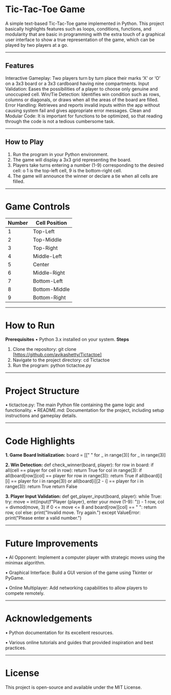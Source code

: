 # **Tic-Tac-Toe Game**
A simple text-based Tic-Tac-Toe game implemented in Python. This project basically highlights features such as loops, conditions, functions, and modularity that are basic in programming with the extra touch of a graphical user interface to show a true representation of the game, which can be played by two players at a go.

________________________________________
## **Features**
Interactive Gameplay: Two players turn by turn place their marks ‘X’ or ‘O’ on a 3x3 board or a 3x3 cardboard having nine compartments.
Input Validation: Eases the possibilities of a player to choose only genuine and unoccupied cell.
Win/Tie Detection: Identifies win condition such as rows, columns or diagonals, or draws when all the areas of the board are filled.
Error Handling: Retrieves and reports invalid inputs within the app without causing system fail and gives appropriate error messages.
Clean and Modular Code: It is important for functions to be optimized, so that reading through the code is not a tedious cumbersome task.

________________________________________
## **How to Play**
1.	Run the program in your Python environment.
2.	The game will display a 3x3 grid representing the board.
3.	Players take turns entering a number (1-9) corresponding to the desired cell:
o	1 is the top-left cell, 9 is the bottom-right cell.
4.	The game will announce the winner or declare a tie when all cells are filled.
   
________________________________________
# **Game Controls**
| Number | Cell Position   |
|--------|-----------------|
| 1      | Top-Left        |
| 2      | Top-Middle      |
| 3      | Top-Right       |
| 4      | Middle-Left     |
| 5      | Center          |
| 6      | Middle-Right    |
| 7      | Bottom-Left     |
| 8      | Bottom-Middle   |
| 9      | Bottom-Right    |

________________________________________
# **How to Run**
**Prerequisites**
•	Python 3.x installed on your system.
**Steps**
1.	Clone the repository:
git clone [https://github.com/avikashetty/Tictactoe]
2.	Navigate to the project directory:
cd Tictactoe
3.	Run the program:
python tictactoe.py

________________________________________
# **Project Structure**
•	tictactoe.py: The main Python file containing the game logic and functionality.
•	README.md: Documentation for the project, including setup instructions and gameplay details.

________________________________________
# **Code Highlights**
**1.	Game Board Initialization:**
board = [[" " for _ in range(3)] for _ in range(3)]

**2.	Win Detection:**
def check_winner(board, player):
    for row in board:
        if all(cell == player for cell in row):
            return True
    for col in range(3):
        if all(board[row][col] == player for row in range(3)):
            return True
    if all(board[i][i] == player for i in range(3)) or all(board[i][2 - i] == player for i in range(3)):
        return True
    return False
    
**3.	Player Input Validation:**
def get_player_input(board, player):
    while True:
        try:
            move = int(input(f"Player {player}, enter your move (1-9): ")) - 1
            row, col = divmod(move, 3)
            if 0 <= move <= 8 and board[row][col] == " ":
                return row, col
            else:
                print("Invalid move. Try again.")
        except ValueError:
            print("Please enter a valid number.")
  	
________________________________________
# **Future Improvements**
•	AI Opponent: Implement a computer player with strategic moves using the minimax algorithm.

•	Graphical Interface: Build a GUI version of the game using Tkinter or PyGame.

•	Online Multiplayer: Add networking capabilities to allow players to compete remotely.
________________________________________

# **Acknowledgements**
•	Python documentation for its excellent resources.

•	Various online tutorials and guides that provided inspiration and best practices.
________________________________________

# **License**
This project is open-source and available under the MIT License.

